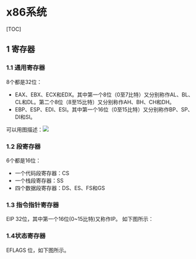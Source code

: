 # x86系统



[TOC]



## 1 寄存器

###  1.1 通用寄存器
8个都是32位：

- EAX、EBX、ECX和EDX。其中第一个8位（0至7比特）又分别称作AL、BL、CL和DL。第二个8位（8至15比特）又分别称作AH、BH、CH和DH。
- EBP、ESP、EDI、ESI。其中第一个16位（0至15比特）又分别称作BP、SP、DI和SI。

可以用图描述：![](https://user-images.githubusercontent.com/1244560/49336755-ff854a80-f642-11e8-8e15-9b076e50d162.png)

### 1.2 段寄存器

6个都是16位：

- 一个代码段寄存器：CS
- 一个栈段寄存器：SS
- 四个数据段寄存器：DS、ES、FS和GS

### 1.3 指令指针寄存器

EIP 32位，其中第一个16位(0~15比特)又称作IP。
如下图所示：


### 1.4状态寄存器

EFLAGS 位，如下图所示。



